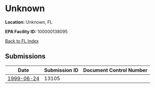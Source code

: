# Unknown

**Location:** Unknown, FL

**EPA Facility ID:** 100000138095

[Back to FL Index](../../index.md)

## Submissions

| Date | Submission ID | Document Control Number |
|------|--------------|-------------------------|
| [1999-06-24](submissions/13105.md) | 13105 |  |
